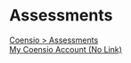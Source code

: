 # Assessments

[Coensio > Assessments](https://coens.io/assessments)
\
[My Coensio Account (No Link)](#)
